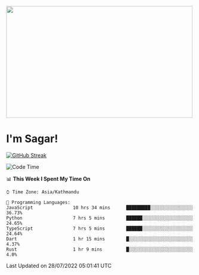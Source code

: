 
<img src="https://media.giphy.com/media/3ornk57KwDXf81rjWM/giphy.gif" width="500" height="300" frameBorder="0" class="giphy-embed" allowFullScreen></img>

#   I'm Sagar!
[![GitHub Streak](https://github-readme-streak-stats.herokuapp.com/?user=sgr2848)](https://git.io/streak-stats)
<!--START_SECTION:waka-->
![Code Time](http://img.shields.io/badge/Code%20Time-0%20secs-blue)

📊 **This Week I Spent My Time On** 

```text
⌚︎ Time Zone: Asia/Kathmandu

💬 Programming Languages: 
JavaScript               10 hrs 34 mins      █████████░░░░░░░░░░░░░░░░   36.73% 
Python                   7 hrs 5 mins        ██████░░░░░░░░░░░░░░░░░░░   24.65% 
TypeScript               7 hrs 5 mins        ██████░░░░░░░░░░░░░░░░░░░   24.64% 
Dart                     1 hr 15 mins        █░░░░░░░░░░░░░░░░░░░░░░░░   4.37% 
Rust                     1 hr 9 mins         █░░░░░░░░░░░░░░░░░░░░░░░░   4.0%

```


 Last Updated on 28/07/2022 05:01:41 UTC
<!--END_SECTION:waka-->
